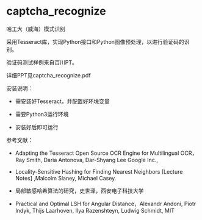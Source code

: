 # captcha_recognize
哈工大（威海）模式识别

采用Tesseract库，实现Python接口和Python图像预处理，以进行验证码的识别。

验证码测试样例来自百川PT。

详细PPT见captcha_recognize.pdf

安装说明：

* 需安装好Tesseract，并配置好环境变量

* 需要Python3运行环境

* 安装好后即可运行

参考文献：

* Adapting the Tesseract Open Source OCR Engine for Multilingual OCR，Ray Smith, Daria Antonova, Dar-Shyang Lee Google Inc.,

* Locality-Sensitive Hashing for Finding Nearest Neighbors [Lecture Notes] ,Malcolm Slaney, Michael Casey.

* 局部敏感哈希算法的研究，史世泽，西安电子科技大学

* Practical and Optimal LSH for Angular Distance，Alexandr Andoni, Piotr Indyk, Thijs Laarhoven, Ilya Razenshteyn, Ludwig Schmidt, MIT

